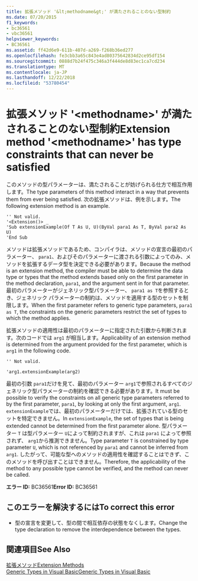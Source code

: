```yaml
---
title: 拡張メソッド '&lt;methodname&gt;' が満たされることのない型制約
ms.date: 07/20/2015
f1_keywords:
- bc36561
- vbc36561
helpviewer_keywords:
- BC36561
ms.assetid: ff42d6e9-611b-407d-a269-f268b36ed277
ms.openlocfilehash: fe3cbb3a65c843e4ad80375642834d2ce95df154
ms.sourcegitcommit: 0888d7b24f475c346a3f444de8d83ec1ca7cd234
ms.translationtype: MT
ms.contentlocale: ja-JP
ms.lasthandoff: 12/22/2018
ms.locfileid: "53780454"
---
```

# <a name="extension-method-ltmethodnamegt-has-type-constraints-that-can-never-be-satisfied"></a><span data-ttu-id="e1e8a-102">拡張メソッド '&lt;methodname&gt;' が満たされることのない型制約</span><span class="sxs-lookup"><span data-stu-id="e1e8a-102">Extension method '&lt;methodname&gt;' has type constraints that can never be satisfied</span></span>
<span data-ttu-id="e1e8a-103">このメソッドの型パラメーターは、満たされることが妨げられる仕方で相互作用します。</span><span class="sxs-lookup"><span data-stu-id="e1e8a-103">The type parameters of this method interact in a way that prevents them from ever being satisfied.</span></span> <span data-ttu-id="e1e8a-104">次の拡張メソッドは、例を示します。</span><span class="sxs-lookup"><span data-stu-id="e1e8a-104">The following extension method is an example.</span></span>  
  
```  
'' Not valid.  
'<Extension()> _  
'Sub extensionExample(Of T As U, U)(ByVal para1 As T, ByVal para2 As U)  
'End Sub  
```  
  
 <span data-ttu-id="e1e8a-105">メソッドは拡張メソッドであるため、コンパイラは、メソッドの宣言の最初のパラメーター、 `para1`、およびそのパラメーターに渡される引数によってのみ、メソッドを拡張するデータ型を決定できる必要があります。</span><span class="sxs-lookup"><span data-stu-id="e1e8a-105">Because the method is an extension method, the compiler must be able to determine the data type or types that the method extends based only on the first parameter in the method declaration, `para1`, and the argument sent in for that parameter.</span></span> <span data-ttu-id="e1e8a-106">最初のパラメーターがジェネリック型パラメーター、 `para1 as T`を参照するとき、ジェネリック パラメーターの制約は、メソッドを適用する型のセットを制限します。</span><span class="sxs-lookup"><span data-stu-id="e1e8a-106">When the first parameter refers to generic type parameters, `para1 as T`, the constraints on the generic parameters restrict the set of types to which the method applies.</span></span>  
  
 <span data-ttu-id="e1e8a-107">拡張メソッドの適用性は最初のパラメーターに指定された引数から判断されます。次のコードでは `arg1` が相当します。</span><span class="sxs-lookup"><span data-stu-id="e1e8a-107">Applicability of an extension method is determined from the argument provided for the first parameter, which is `arg1` in the following code.</span></span>  
  
 `'' Not valid.`  
  
 `'arg1.extensionExample(arg2)`  
  
 <span data-ttu-id="e1e8a-108">最初の引数 `para1`だけを見て、最初のパラメーター `arg1`で参照されるすべてのジェネリック型パラメーターの制約を確認できる必要があります。</span><span class="sxs-lookup"><span data-stu-id="e1e8a-108">It must be possible to verify the constraints on all generic type parameters referred to by the first parameter, `para1`, by looking at only the first argument, `arg1`.</span></span> <span data-ttu-id="e1e8a-109">`extensionExample`では、最初のパラメーターだけでは、拡張されている型のセットを特定できません。</span><span class="sxs-lookup"><span data-stu-id="e1e8a-109">In `extensionExample`, the set of types that is being extended cannot be determined from the first parameter alone.</span></span> <span data-ttu-id="e1e8a-110">型パラメーター `T` は型パラメーター `U`によって制約されますが、これは `para1` によって参照されず、 `arg1`から推測できません。</span><span class="sxs-lookup"><span data-stu-id="e1e8a-110">Type parameter `T` is constrained by type parameter `U`, which is not referenced by `para1` and cannot be inferred from `arg1`.</span></span> <span data-ttu-id="e1e8a-111">したがって、可能な型へのメソッドの適用性を確認することはできず、このメソッドを呼び出すことはできません。</span><span class="sxs-lookup"><span data-stu-id="e1e8a-111">Therefore, the applicability of the method to any possible type cannot be verified, and the method can never be called.</span></span>  
  
 <span data-ttu-id="e1e8a-112">**エラー ID:** BC36561</span><span class="sxs-lookup"><span data-stu-id="e1e8a-112">**Error ID:** BC36561</span></span>  
  
## <a name="to-correct-this-error"></a><span data-ttu-id="e1e8a-113">このエラーを解決するには</span><span class="sxs-lookup"><span data-stu-id="e1e8a-113">To correct this error</span></span>  
  
-   <span data-ttu-id="e1e8a-114">型の宣言を変更して、型の間で相互依存の状態をなくします。</span><span class="sxs-lookup"><span data-stu-id="e1e8a-114">Change the type declaration to remove the interdependence between the types.</span></span>  
  
## <a name="see-also"></a><span data-ttu-id="e1e8a-115">関連項目</span><span class="sxs-lookup"><span data-stu-id="e1e8a-115">See Also</span></span>  
 [<span data-ttu-id="e1e8a-116">拡張メソッド</span><span class="sxs-lookup"><span data-stu-id="e1e8a-116">Extension Methods</span></span>](../../visual-basic/programming-guide/language-features/procedures/extension-methods.md)  
 [<span data-ttu-id="e1e8a-117">Generic Types in Visual Basic</span><span class="sxs-lookup"><span data-stu-id="e1e8a-117">Generic Types in Visual Basic</span></span>](../../visual-basic/programming-guide/language-features/data-types/generic-types.md)
